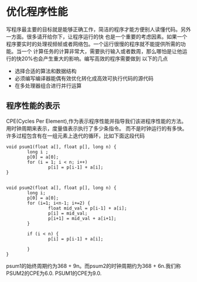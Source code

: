 # 优化程序性能

写程序最主要的目标就是能够正确工作，简洁的程序才能方便别人读懂代码。另外一方面。很多请开给你下，让程序运行的快
也是一个重要的考虑因素。如果一个程序要实时的处理视频帧或者网络包。一个运行很慢的程序就不能提供所需的功能。当一个
计算任务的计算非常大，需要执行输入或者数周，那么哪怕是让他运行的快20%也会产生重大的影响。编写高效的程序需要做到
以下的几点
- 选择合适的算法和数据结构
- 必须编写编译器能偶有效优化转化成高效可执行代码的源代码
- 在多处理器组合进行并行运算



## 程序性能的表示
CPE(Cycles Per Element),作为表示程序性能并指导我们该进程序性能的方法。用时钟周期来表示，度量值表示执行了多少条指令。
而不是时钟运行的有多快。许多过程包含有在一组元素上迭代的循环，比如下面这段代码
```
void psum1(float a[], float p[], long n) {
		long i ;
		p[0] = a[0];
		for (i = 1; i < n; i++)
				p[i] = p[i-1] + a[i];
}


void psum2(float a[], float p[], long n) {
		long i;
		p[0] = a[0];
		for (i=1; i<n-1; i+=2) {
				float mid_val = p[i-1] + a[i];
				p[i] = mid_val;
				p[i+1] = mid_val + a[i+1];
		}

		if (i < n) {
				p[i] = p[i-1] + a[i];

		}
}
```
psum1的始终周期约为368 + 9n。而psum2的时钟周期约为368 + 6n.我们称PSUM2的CPE为6.0. PSUM1的CPE为9.0.

